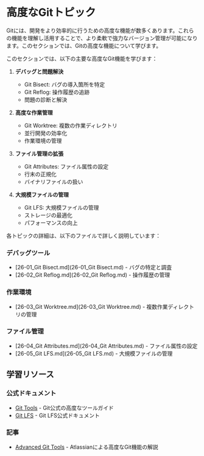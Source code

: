 # 高度なGitトピック

Gitには、開発をより効率的に行うための高度な機能が数多くあります。これらの機能を理解し活用することで、より柔軟で強力なバージョン管理が可能になります。このセクションでは、Gitの高度な機能について学びます。

このセクションでは、以下の主要な高度なGit機能を学びます：

1. **デバッグと問題解決**
   - Git Bisect: バグの導入箇所を特定
   - Git Reflog: 操作履歴の追跡
   - 問題の診断と解決

2. **高度な作業管理**
   - Git Worktree: 複数の作業ディレクトリ
   - 並行開発の効率化
   - 作業環境の管理

3. **ファイル管理の拡張**
   - Git Attributes: ファイル属性の設定
   - 行末の正規化
   - バイナリファイルの扱い

4. **大規模ファイルの管理**
   - Git LFS: 大規模ファイルの管理
   - ストレージの最適化
   - パフォーマンスの向上

各トピックの詳細は、以下のファイルで詳しく説明しています：

### デバッグツール
- [26-01_Git Bisect.md](26-01_Git Bisect.md) - バグの特定と調査
- [26-02_Git Reflog.md](26-02_Git Reflog.md) - 操作履歴の管理

### 作業環境
- [26-03_Git Worktree.md](26-03_Git Worktree.md) - 複数作業ディレクトリの管理

### ファイル管理
- [26-04_Git Attributes.md](26-04_Git Attributes.md) - ファイル属性の設定
- [26-05_Git LFS.md](26-05_Git LFS.md) - 大規模ファイルの管理

## 学習リソース

### 公式ドキュメント
- [Git Tools](https://git-scm.com/book/en/v2/Git-Tools-Revision-Selection) - Git公式の高度なツールガイド
- [Git LFS](https://git-lfs.github.com/) - Git LFS公式ドキュメント

### 記事
- [Advanced Git Tools](https://www.atlassian.com/git/tutorials/advanced-overview) - Atlassianによる高度なGit機能の解説 
